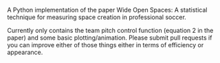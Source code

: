 A Python implementation of the paper Wide Open Spaces: A statistical technique for measuring space creation in professional soccer.

Currently only contains the team pitch control function (equation 2 in the paper) and some basic plotting/animation. Please submit pull requests if you can improve either of those things either in terms of efficiency or appearance.
